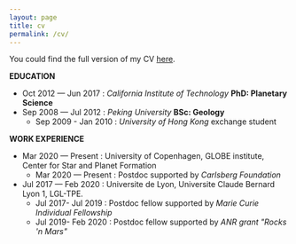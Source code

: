 ```yaml
---
layout: page
title: cv
permalink: /cv/
---
```


You could find the full version of my CV [here](./doc/cv.pdf).

**EDUCATION**
- Oct 2012 — Jun 2017 : *California Institute of Technology* __PhD: Planetary Science__
- Sep 2008 — Jul 2012 : *Peking University*  __BSc: Geology__
   - Sep 2009 - Jan 2010 : *University of Hong Kong* exchange student  

**WORK EXPERIENCE**
- Mar 2020 — Present : University of Copenhagen, GLOBE institute, Center for Star and Planet Formation
   - Mar 2020 — Present : Postdoc supported by *Carlsberg Foundation*
- Jul 2017 — Feb 2020 : Universite de Lyon, Universite Claude Bernard Lyon 1, LGL-TPE.
   - Jul 2017- Jul 2019 : Postdoc fellow supported by *Marie Curie Individual Fellowship*
   - Jul 2019- Feb 2020 : Postdoc fellow supported by *ANR grant "Rocks 'n Mars"*
